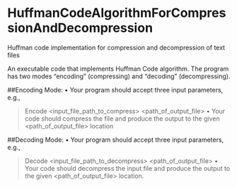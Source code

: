 # HuffmanCodeAlgorithmForCompressionAndDecompression
Huffman code implementation for compression and decompression of text files

An executable code that implements Huffman Code algorithm. 
The program has two modes “encoding” (compressing) and
“decoding” (decompressing). 



##Encoding Mode:
• Your program should accept three input parameters, e.g.,
 > <YourProgramName> Encode <input_file_path_to_compress> <path_of_output_file>
• Your code should compress the file and produce the output to the given
<path_of_output_file> location 

##Decoding Mode:
• Your program should accept three input parameters, e.g.,
 > <YourProgramName> Decode <input_file_path_to_decompress> <path_of_output_file>
• Your code should decompress the input file and produce the output to the given
<path_of_output_file> location. 
